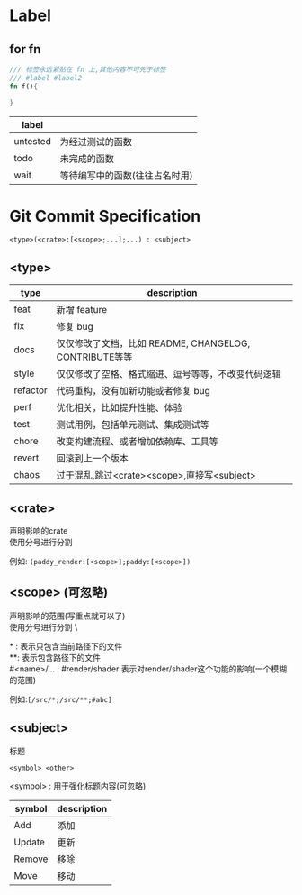  

# Label 

## for fn

```rust
/// 标签永远紧贴在 fn 上,其他内容不可先于标签
/// #label #label2
fn f(){

}
```

| label| |
|--|--|
|untested| 为经过测试的函数|
|todo |未完成的函数|
|wait |等待编写中的函数(往往占名时用)|



# Git Commit Specification

`<type>(<crate>:[<scope>;...];...) : <subject>`

## \<type\>
| type | description|
|--|--|
|feat  |新增 feature  |
|fix  | 修复 bug |
|docs  | 仅仅修改了文档，比如 README, CHANGELOG, CONTRIBUTE等等 |
|style  | 仅仅修改了空格、格式缩进、逗号等等，不改变代码逻辑 |
|refactor  | 代码重构，没有加新功能或者修复 bug |
|perf  |优化相关，比如提升性能、体验  |
|test  | 测试用例，包括单元测试、集成测试等 |
|chore  | 改变构建流程、或者增加依赖库、工具等 |
|revert  | 回滚到上一个版本 |
|chaos |过于混乱,跳过\<crate\>\<scope\>,直接写\<subject\> |

## \<crate\>
声明影响的crate\
使用分号进行分割

例如: `(paddy_render:[<scope>];paddy:[<scope>])`


## \<scope\> (可忽略)
声明影响的范围(写重点就可以了) \
使用分号进行分割 \

\* : 表示只包含当前路径下的文件 \
\*\*: 表示包含路径下的文件 \
\#\<name\>/... : #render/shader 表示对render/shader这个功能的影响(一个模糊的范围)

例如:`[/src/*;/src/**;#abc]`

## \<subject\>
标题

`<symbol> <other>`

\<symbol\> : 用于强化标题内容(可忽略)

| symbol|description |
|--|--|
|Add| 添加|
|Update |更新 |
|Remove |移除 |
|Move |移动 |


